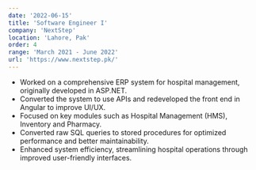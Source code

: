 ```yaml
---
date: '2022-06-15'
title: 'Software Engineer I'
company: 'NextStep'
location: 'Lahore, Pak'
order: 4
range: 'March 2021 - June 2022'
url: 'https://www.nextstep.pk/'
---
```


- Worked on a comprehensive ERP system for hospital management, originally developed in ASP.NET.
- Converted the system to use APIs and redeveloped the front end in Angular to improve UI/UX.
- Focused on key modules such as Hospital Management (HMS), Inventory and Pharmacy.
- Converted raw SQL queries to stored procedures for optimized performance and better maintainability.
- Enhanced system efficiency, streamlining hospital operations through improved user-friendly interfaces.
